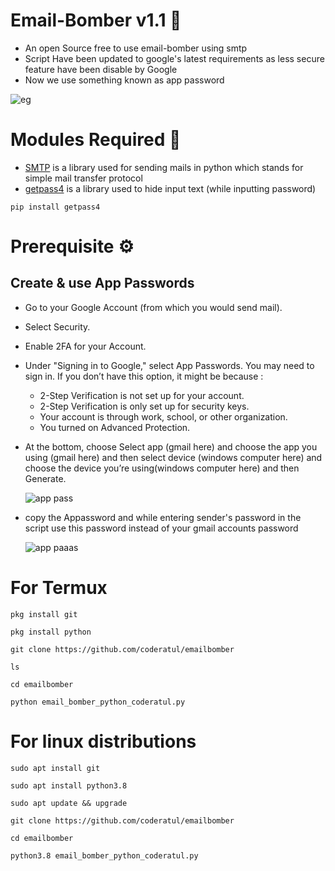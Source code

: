 # Email-Bomber v1.1 📧
- An open Source free to use email-bomber using smtp
- Script Have been updated to google's latest requirements as less secure feature have been disable by Google
- Now we use something known as app password 

![eg](https://user-images.githubusercontent.com/72141859/189071701-9adbfbd6-bfe8-4f79-a7bd-71a7f4005ad5.png)

# Modules Required 📗
- <a href="https://docs.python.org/3/library/smtplib.html"> SMTP</a> is a library used for sending mails in python which stands for simple mail transfer protocol
- <a href="https://pypi.org/project/getpass4/"> getpass4</a> is a library used to hide input text (while inputting password)
```
pip install getpass4
```
#  Prerequisite ⚙️
## Create & use App Passwords

- Go to your Google Account (from which you would send mail).
- Select Security.

- Enable 2FA for your Account.

- Under "Signing in to Google," select App Passwords. You may need to sign in. If you don’t have this option, it might be because :
  -  2-Step Verification is not set up for your account.
  - 2-Step Verification is only set up for security keys.
  - Your account is through work, school, or other organization.
  - You turned on Advanced Protection.

- At the bottom, choose Select app (gmail here) and choose the app you using (gmail here) and then select
  device (windows computer here) and choose the device you’re using(windows computer here) and then Generate.
  
  ![app pass](https://user-images.githubusercontent.com/72141859/189069975-1898d162-e3a9-4cab-b1a0-c95963e65268.png)  
- copy the Appassword and while entering sender's password in the script use this password instead of your gmail accounts password 

  ![app paaas](https://user-images.githubusercontent.com/72141859/189070691-8a5734a7-9272-493a-b9b1-4997d90d8deb.png)


# For Termux
```
pkg install git
```
```
pkg install python
```
```
git clone https://github.com/coderatul/emailbomber
```
```
ls
```
```
cd emailbomber
```
```
python email_bomber_python_coderatul.py
```

# For linux distributions
```
sudo apt install git
```
```
sudo apt install python3.8
```
```
sudo apt update && upgrade 
```
```
git clone https://github.com/coderatul/emailbomber
```
```
cd emailbomber
```
```
python3.8 email_bomber_python_coderatul.py
```
